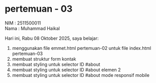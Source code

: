 # pertemuan - 03

NIM : 2511500011<br>
Nama : Muhammad Haikal

Hari ini, Rabu 08  Oktober 2025, saya belajar:
<ol>
    <li>menggunakan file emmet.html pertemuan-02 untuk file index.html pertemuan-03</li>
    <li>membuat struktur form kontak</li>
    <li>membuat styling untuk selector ID #about</li>
    <li>membuat styling untuk selector ID #about elemen 2</li>
    <li>membuat styling untuk selector ID #about mode responsif mobile</li>
</ol>